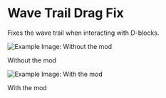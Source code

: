 # Wave Trail Drag Fix

Fixes the wave trail when interacting with D-blocks.

![Example Image: Without the mod](nytelyte.wave_trail_drag_fix/without.png) 

Without the mod

![Example Image: With the mod](nytelyte.wave_trail_drag_fix/with.png) 

With the mod  
